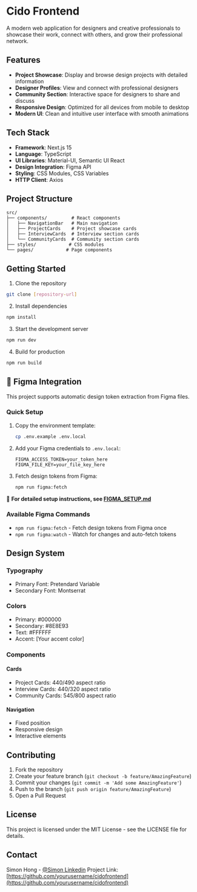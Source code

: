 # Cido Frontend

A modern web application for designers and creative professionals to showcase their work, connect with others, and grow their professional network.

## Features

- **Project Showcase**: Display and browse design projects with detailed information
- **Designer Profiles**: View and connect with professional designers
- **Community Section**: Interactive space for designers to share and discuss
- **Responsive Design**: Optimized for all devices from mobile to desktop
- **Modern UI**: Clean and intuitive user interface with smooth animations

## Tech Stack

- **Framework**: Next.js 15
- **Language**: TypeScript
- **UI Libraries**: Material-UI, Semantic UI React
- **Design Integration**: Figma API
- **Styling**: CSS Modules, CSS Variables
- **HTTP Client**: Axios

## Project Structure

```
src/
├── components/         # React components
│   ├── NavigationBar   # Main navigation
│   ├── ProjectCards    # Project showcase cards
│   ├── InterviewCards  # Interview section cards
│   └── CommunityCards  # Community section cards
├── styles/            # CSS modules
└── pages/            # Page components
```

## Getting Started

1. Clone the repository
```bash
git clone [repository-url]
```

2. Install dependencies
```bash
npm install
```

3. Start the development server
```bash
npm run dev
```

4. Build for production
```bash
npm run build
```

## 🎨 Figma Integration

This project supports automatic design token extraction from Figma files.

### Quick Setup

1. Copy the environment template:
   ```bash
   cp .env.example .env.local
   ```

2. Add your Figma credentials to `.env.local`:
   ```env
   FIGMA_ACCESS_TOKEN=your_token_here
   FIGMA_FILE_KEY=your_file_key_here
   ```

3. Fetch design tokens from Figma:
   ```bash
   npm run figma:fetch
   ```

📖 **For detailed setup instructions, see [FIGMA_SETUP.md](./FIGMA_SETUP.md)**

### Available Figma Commands

- `npm run figma:fetch` - Fetch design tokens from Figma once
- `npm run figma:watch` - Watch for changes and auto-fetch tokens

## Design System

### Typography
- Primary Font: Pretendard Variable
- Secondary Font: Montserrat

### Colors
- Primary: #000000
- Secondary: #8E8E93
- Text: #FFFFFF
- Accent: [Your accent color]

### Components

#### Cards
- Project Cards: 440/490 aspect ratio
- Interview Cards: 440/320 aspect ratio
- Community Cards: 545/800 aspect ratio

#### Navigation
- Fixed position
- Responsive design
- Interactive elements

## Contributing

1. Fork the repository
2. Create your feature branch (`git checkout -b feature/AmazingFeature`)
3. Commit your changes (`git commit -m 'Add some AmazingFeature'`)
4. Push to the branch (`git push origin feature/AmazingFeature`)
5. Open a Pull Request

## License

This project is licensed under the MIT License - see the LICENSE file for details.

## Contact

Simon Hong - [@Simon Linkedin](https://www.linkedin.com/in/seongbong-hong-080293121/)
Project Link: [https://github.com/yourusername/cidofrontend](https://github.com/yourusername/cidofrontend)

